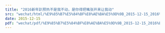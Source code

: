 ```yaml
---
title: "2016新年趴预热不是我不动，是你得把嘴张开来让我动"
src: "wechat/html/%E9%85%B7%E5%84%BF%E8%AE%BA%E5%9D%9B_2015-12-15_2016%E6%96%B0%E5%B9%B4%E8%B6%B4%E9%A2%84%E7%83%AD%E4%B8%8D%E6%98%AF%E6%88%91%E4%B8%8D%E5%8A%A8%EF%BC%8C%E6%98%AF%E4%BD%A0%E5%BE%97%E6%8A%8A%E5%98%B4%E5%BC%A0%E5%BC%80%E6%9D%A5%E8%AE%A9%E6%88%91%E5%8A%A8.html"
date: 2015-12-15
pdf: "wechat/pdf/%E9%85%B7%E5%84%BF%E8%AE%BA%E5%9D%9B_2015-12-15_2016%E6%96%B0%E5%B9%B4%E8%B6%B4%E9%A2%84%E7%83%AD%E4%B8%8D%E6%98%AF%E6%88%91%E4%B8%8D%E5%8A%A8%EF%BC%8C%E6%98%AF%E4%BD%A0%E5%BE%97%E6%8A%8A%E5%98%B4%E5%BC%A0%E5%BC%80%E6%9D%A5%E8%AE%A9%E6%88%91%E5%8A%A8.pdf"
---
```

